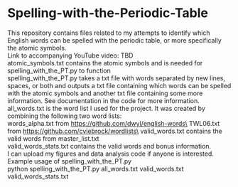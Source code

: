 # Spelling-with-the-Periodic-Table
This repository contains files related to my attempts to identify which English words can be spelled with the periodic table, or more specifically the atomic symbols.\
Link to accompanying YouTube video: TBD\
atomic_symbols.txt contains the atomic symbols and is needed for spelling_with_the_PT.py to function\
spelling_with_the_PT.py takes a txt file with words separated by new lines, spaces, or both and outputs a txt file containing which words can be spelled with the atomic symbols and another txt file containing some more information. See documentation in the code for more information.\
all_words.txt is the word list I used for the project. It was created by combining the following two word lists:\
words_alpha.txt from https://github.com/dwyl/english-words\
TWL06.txt from https://github.com/cviebrock/wordlists\
valid_words.txt contains the valid words from master_list.txt\
valid_words_stats.txt contains the valid words and bonus information.\
I can upload my figures and data analysis code if anyone is interested.\
Example usage of spelling_with_the_PT.py\
python spelling_with_the_PT.py all_words.txt valid_words.txt valid_words_stats.txt
